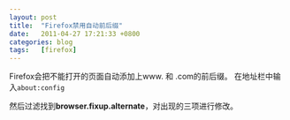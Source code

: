 ```yaml
---
layout: post
title:  "Firefox禁用自动前后缀"
date:   2011-04-27 17:21:33 +0800
categories: blog
tags:   [firefox]
---
```

Firefox会把不能打开的页面自动添加上www. 和 .com的前后缀。
在地址栏中输入`about:config`
 
然后过滤找到**browser.fixup.alternate**，对出现的三项进行修改。